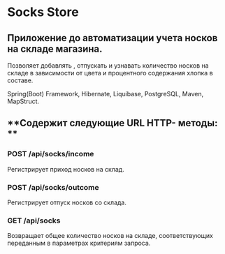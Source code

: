 # Socks Store

## Приложение до автоматизации учета носков на складе магазина. 

Позволяет добавлять , отпускать и узнавать количество носков на складе в зависимости от цвета и процентного содержания хлопка в составе. 

Spring(Boot) Framework, Hibernate, Liquibase, PostgreSQL, Maven, MapStruct.


## **Содержит следующие URL HTTP- методы: **

### **POST /api/socks/income**

Регистрирует приход носков на склад.


### **POST /api/socks/outcome**

Регистрирует отпуск носков со склада.


### **GET /api/socks**

Возвращает общее количество носков на складе, соответствующих переданным в параметрах критериям запроса.
